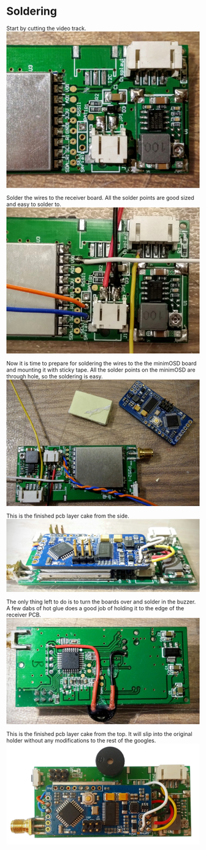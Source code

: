 # Soldering
Start by cutting the video track.
![Track Cut](/images/pcb_cut_track.jpg)

Solder the wires to the receiver board. All the solder points are good sized and easy to solder to.
![Wires Soldered](/images/pcb_wires_soldered.jpg)

Now it is time to prepare for soldering the wires to the the minimOSD board and mounting it with sticky tape.
All the solder points on the minimOSD are through hole, so the soldering is easy.
![All the Parts](/images/pcb_all_parts.jpg)

This is the finished pcb layer cake from the side. 
![PCB Layer Cake](/images/pcb_layer_cake.jpg)

The only thing left to do is to turn the boards over and solder in the buzzer.
A few dabs of hot glue does a good job of holding it to the edge of the receiver PCB.
![Buzzer Mounted](/images/pcb_buzzer_mounted.jpg)

This is the finished pcb layer cake from the top.
It will slip into the original holder without any modifications to the rest of the googles.
![PCB From the Top](/images/pcb_finished.jpg)


